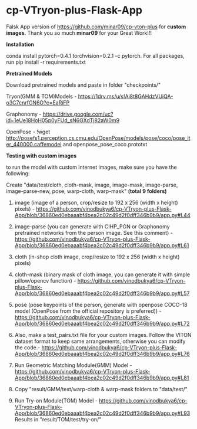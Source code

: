 # cp-VTryon-plus-Flask-App

Falsk App version of https://github.com/minar09/cp-vton-plus for **custom images**. Thank you so much **minar09** for your Great Work!!!

**Installation**

conda install pytorch=0.4.1 torchvision=0.2.1 -c pytorch. For all packages, run pip install -r requirements.txt

**Pretrained Models**

Download pretrained models and paste in folder "checkpoints/"

Tryon(GMM & TOM)Models - https://1drv.ms/u/s!Ai8t8GAHdzVUiQA-o3C7cnrfGN6O?e=EaRiFP

Graphonomy - https://drive.google.com/uc?id=1eUe18HoH05p0yFUd_sN6GXdTj82aW0m9

OpenPose - !wget http://posefs1.perception.cs.cmu.edu/OpenPose/models/pose/coco/pose_iter_440000.caffemodel and openpose_pose_coco.prototxt

**Testing with custom images**

to run the model with custom internet images, make sure you have the following:

Create "data/test/cloth, cloth-mask, image, image-mask, image-parse, image-parse-new, pose, warp-cloth, warp-mask" **(total 9 folders)**

1. image (image of a person, crop/resize to 192 x 256 (width x height) pixels) - https://github.com/vinodbukya6/cp-VTryon-plus-Flask-App/blob/36860ed0ebaaabf4bea2c02c49d2f0dff346b9b9/app.py#L44
        
2. image-parse (you can generate with CIHP_PGN or Graphonomy pretrained networks from the person image. See this comment) - https://github.com/vinodbukya6/cp-VTryon-plus-Flask-App/blob/36860ed0ebaaabf4bea2c02c49d2f0dff346b9b9/app.py#L61

3. cloth (in-shop cloth image, crop/resize to 192 x 256 (width x height) pixels)
4. cloth-mask (binary mask of cloth image, you can generate it with simple pillow/opencv function) - https://github.com/vinodbukya6/cp-VTryon-plus-Flask-App/blob/36860ed0ebaaabf4bea2c02c49d2f0dff346b9b9/app.py#L57

5. pose (pose keypoints of the person, generate with openpose COCO-18 model (OpenPose from the official repository is preferred)) - https://github.com/vinodbukya6/cp-VTryon-plus-Flask-App/blob/36860ed0ebaaabf4bea2c02c49d2f0dff346b9b9/app.py#L72

6. Also, make a test_pairs.txt file for your custom images. Follow the VITON dataset format to keep same arrangements, otherwise you can modify the code.- 
https://github.com/vinodbukya6/cp-VTryon-plus-Flask-App/blob/36860ed0ebaaabf4bea2c02c49d2f0dff346b9b9/app.py#L76

7. Run Geometric Matching Module(GMM) Model - https://github.com/vinodbukya6/cp-VTryon-plus-Flask-App/blob/36860ed0ebaaabf4bea2c02c49d2f0dff346b9b9/app.py#L81
8. Copy "result/GMM/test/warp-cloth & warp-mask folders to "data/test/" 

10. Run Try-on Module(TOM) Model - https://github.com/vinodbukya6/cp-VTryon-plus-Flask-App/blob/36860ed0ebaaabf4bea2c02c49d2f0dff346b9b9/app.py#L93
Results in "result/TOM/test/try-on/"
